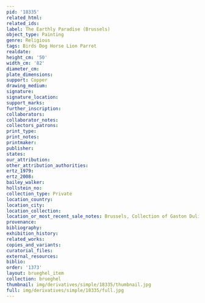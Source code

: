 ```yaml
---
pid: '18335'
related_html: 
related_ids: 
label: The Earthly Paradise (Brussels)
object_type: Painting
genre: Religious
tags: Birds Dog Horse Lion Parrot
realdate: 
height_cm: '50'
width_cm: '82'
diameter_cm: 
plate_dimensions: 
support: Copper
drawing_medium: 
signature: 
signature_location: 
support_marks: 
further_inscription: 
collaborators: 
collaborator_notes: 
collectors_patrons: 
print_type: 
print_notes: 
printmaker: 
publisher: 
states: 
our_attribution: 
other_attribution_authorities: 
ertz_1979: 
ertz_2008: 
bailey_walker: 
hollstein_no: 
collection_type: Private
location_country: 
location_city: 
location_collection: 
location_or_most_recent_sale_notes: Brussels, Collection of Gaston Duliere
provenance: 
bibliography: 
exhibition_history: 
related_works: 
copies_and_variants: 
curatorial_files: 
external_resources: 
biblio: 
order: '1373'
layout: brueghel_item
collection: brueghel
thumbnail: img/derivatives/simple/18335/thumbnail.jpg
full: img/derivatives/simple/18335/full.jpg
---
```

